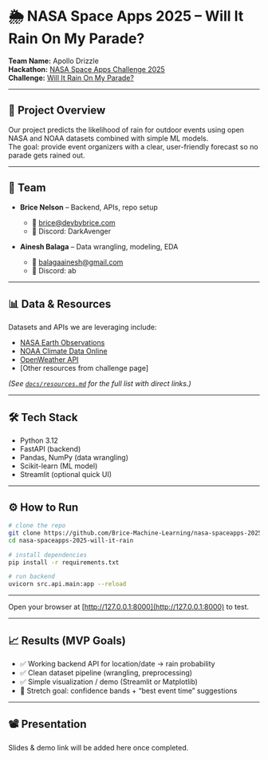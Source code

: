 # 🌦 NASA Space Apps 2025 – Will It Rain On My Parade?

**Team Name:** Apollo Drizzle  
**Hackathon:** [NASA Space Apps Challenge 2025](https://www.spaceappschallenge.org/)  
**Challenge:** [Will It Rain On My Parade?](https://www.spaceappschallenge.org/2025/challenges/will-it-rain-on-my-parade/)  

---

## 🚀 Project Overview

Our project predicts the likelihood of rain for outdoor events using open NASA and NOAA datasets combined with simple ML models.  
The goal: provide event organizers with a clear, user-friendly forecast so no parade gets rained out.  

---

## 👥 Team

- **Brice Nelson** – Backend, APIs, repo setup  
  - 📧 [brice@devbybrice.com](mailto:brice@devbybrice.com)  
  - 💬 Discord: DarkAvenger  

- **Ainesh Balaga** – Data wrangling, modeling, EDA
  - 📧 [balagaainesh@gmail.com](mailto:balagaainesh@gmail.com)
  - 💬 Discord: ab

---

## 📊 Data & Resources

Datasets and APIs we are leveraging include:

- [NASA Earth Observations](https://neo.gsfc.nasa.gov/)  
- [NOAA Climate Data Online](https://www.ncdc.noaa.gov/cdo-web/)  
- [OpenWeather API](https://openweathermap.org/api)  
- [Other resources from challenge page]  

*(See [`docs/resources.md`](docs/resources.md) for the full list with direct links.)*  

---

## 🛠 Tech Stack

- Python 3.12  
- FastAPI (backend)  
- Pandas, NumPy (data wrangling)  
- Scikit-learn (ML model)  
- Streamlit (optional quick UI)  

---

## ⚙️ How to Run

```bash
# clone the repo
git clone https://github.com/Brice-Machine-Learning/nasa-spaceapps-2025-will-it-rain
cd nasa-spaceapps-2025-will-it-rain

# install dependencies
pip install -r requirements.txt

# run backend
uvicorn src.api.main:app --reload
```

---

Open your browser at [http://127.0.0.1:8000](http://127.0.0.1:8000) to test.  

---

## 📈 Results (MVP Goals)

- ✅ Working backend API for location/date → rain probability  
- ✅ Clean dataset pipeline (wrangling, preprocessing)  
- ✅ Simple visualization / demo (Streamlit or Matplotlib)  
- 🎯 Stretch goal: confidence bands + “best event time” suggestions  

---

## 📽 Presentation

Slides & demo link will be added here once completed.  
